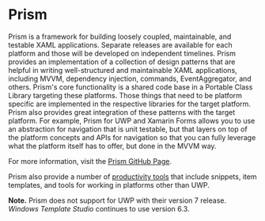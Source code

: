 ﻿# Prism

Prism is a framework for building loosely coupled, maintainable, and testable XAML applications. Separate releases are available for each platform and those will be developed on independent timelines. Prism provides an implementation of a collection of design patterns that are helpful in writing well-structured and maintainable XAML applications, including MVVM, dependency injection, commands, EventAggregator, and others. Prism's core functionality is a shared code base in a Portable Class Library targeting these platforms. Those things that need to be platform specific are implemented in the respective libraries for the target platform. Prism also provides great integration of these patterns with the target platform. For example, Prism for UWP and Xamarin Forms allows you to use an abstraction for navigation that is unit testable, but that layers on top of the platform concepts and APIs for navigation so that you can fully leverage what the platform itself has to offer, but done in the MVVM way.

For more information, visit the [Prism GitHub Page](https://github.com/PrismLibrary/Prism).

Prism also provide a number of [productivity tools](https://prismlibrary.github.io/docs/getting-started/productivity-tools.html) that include snippets, item templates, and tools for working in platforms other than UWP.

**Note.** Prism does not support for UWP with their version 7 release. *Windows Template Studio* continues to use version 6.3.
